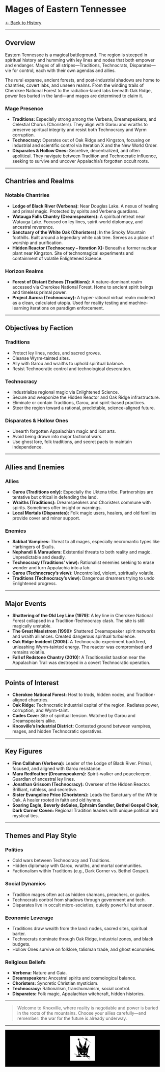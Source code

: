 # Mages of Eastern Tennessee

[← Back to History](../README.md)  

-----
## Overview

Eastern Tennessee is a magical battleground. The region is steeped in spiritual history and humming with ley lines and nodes that both empower and endanger. Mages of all stripes—Traditions, Technocrats, Disparates—vie for control, each with their own agendas and allies.

The rural expanse, ancient forests, and post-industrial shadows are home to chantries, covert labs, and unseen realms. From the winding trails of Cherokee National Forest to the radiation-laced labs beneath Oak Ridge, power lies buried in the land—and mages are determined to claim it.

### Mage Presence

- **Traditions:** Especially strong among the Verbena, Dreamspeakers, and Celestial Chorus (Choristers). They align with Garou and wraiths to preserve spiritual integrity and resist both Technocracy and Wyrm corruption.
- **Technocracy:** Operates out of Oak Ridge and Kingston, focusing on industrial and scientific control via Iteration X and the New World Order.
- **Disparates & Hollow Ones:** Secretive, decentralized, and often apolitical. They navigate between Tradition and Technocratic influence, seeking to survive and uncover Appalachia’s forgotten occult roots.

---

## Chantries and Realms

### Notable Chantries

- **Lodge of Black River (Verbena):** Near Douglas Lake. A nexus of healing and primal magic. Protected by spirits and Verbena guardians.
- **Watauga Falls Chantry (Dreamspeakers):** A spiritual retreat near Watauga Lake. Focused on ley lines, spirit-world diplomacy, and ancestral reverence.
- **Sanctuary of the White Oak (Choristers):** In the Smoky Mountain foothills. Built around a legendary white oak tree. Serves as a place of worship and purification.
- **Hidden Reactor (Technocracy – Iteration X):** Beneath a former nuclear plant near Kingston. Site of technomagical experiments and containment of volatile Enlightened Science.

### Horizon Realms

- **Forest of Distant Echoes (Traditions):** A nature-dominant realm accessed via Cherokee National Forest. Home to ancient spirit beings and timeless primal power.
- **Project Aurora (Technocracy):** A hyper-rational virtual realm modeled as a clean, calculated utopia. Used for reality testing and machine-learning iterations on paradigm enforcement.

---

## Objectives by Faction

### Traditions

- Protect ley lines, nodes, and sacred groves.
- Cleanse Wyrm-tainted sites.
- Ally with Garou and wraiths to uphold spiritual balance.
- Resist Technocratic control and technological desecration.

### Technocracy

- Industrialize regional magic via Enlightened Science.
- Secure and weaponize the Hidden Reactor and Oak Ridge infrastructure.
- Eliminate or contain Traditions, Garou, and spirit-based practices.
- Steer the region toward a rational, predictable, science-aligned future.

### Disparates & Hollow Ones

- Unearth forgotten Appalachian magic and lost arts.
- Avoid being drawn into major factional wars.
- Use ghost lore, folk traditions, and secret pacts to maintain independence.

---

## Allies and Enemies

### Allies

- **Garou (Traditions only):** Especially the Uktena tribe. Partnerships are tentative but critical in defending the land.
- **Wraiths (Traditions):** Dreamspeakers and Choristers commune with spirits. Sometimes offer insight or warnings.
- **Local Mortals (Disparates):** Folk magic users, healers, and old families provide cover and minor support.

### Enemies

- **Sabbat Vampires:** Threat to all mages, especially necromantic types like Harbingers of Skulls.
- **Nephandi & Marauders:** Existential threats to both reality and magic. Unpredictable and deadly.
- **Technocracy (Traditions' view):** Rationalist enemies seeking to erase wonder and turn Appalachia into a lab.
- **Garou (Technocracy’s view):** Uncontrolled, violent, spiritually volatile.
- **Traditions (Technocracy’s view):** Dangerous dreamers trying to undo Enlightened progress.

---

## Major Events

- **Shattering of the Old Ley Line (1979):** A ley line in Cherokee National Forest collapsed in a Tradition-Technocracy clash. The site is still magically unstable.
- **The Great Maelstrom (1999):** Shattered Dreamspeaker spirit networks and wraith alliances. Created dangerous spiritual turbulence.
- **Oak Ridge Incident (2005):** A Technocratic experiment backfired, unleashing Wyrm-tainted energy. The reactor was compromised and remains volatile.
- **Fall of Redstone Chantry (2010):** A Traditionalist bastion near the Appalachian Trail was destroyed in a covert Technocratic operation.

---

## Points of Interest

- **Cherokee National Forest:** Host to trods, hidden nodes, and Tradition-aligned chantries.
- **Oak Ridge:** Technocratic industrial capital of the region. Radiates power, corruption, and Wyrm-taint.
- **Cades Cove:** Site of spiritual tension. Watched by Garou and Dreamspeakers alike.
- **Knoxville’s Industrial District:** Contested ground between vampires, mages, and hidden Technocratic operatives.

---

## Key Figures

- **Finn Callahan (Verbena):** Leader of the Lodge of Black River. Primal, focused, and aligned with Garou resistance.
- **Mara Redfeather (Dreamspeakers):** Spirit-walker and peacekeeper. Guardian of ancestral ley lines.
- **Jonathan Grissom (Technocracy):** Overseer of the Hidden Reactor. Brilliant, ruthless, and secretive.
- **Sister Evangeline Price (Choristers):** Leads the Sanctuary of the White Oak. A healer rooted in faith and old hymns.
- **Soaring Eagle, Beverly deSales, Ephraim Sandler, Bethel Gospel Choir, Dark Corner Coven:** Regional Tradition leaders with unique political and mystical ties.

---

## Themes and Play Style

### Politics

- Cold wars between Technocracy and Traditions.
- Hidden diplomacy with Garou, wraiths, and mortal communities.
- Factionalism within Traditions (e.g., Dark Corner vs. Bethel Gospel).

### Social Dynamics

- Tradition mages often act as hidden shamans, preachers, or guides.
- Technocrats control from shadows through government and tech.
- Disparates live in occult micro-societies, quietly powerful but unseen.

### Economic Leverage

- Traditions draw wealth from the land: nodes, sacred sites, spiritual barter.
- Technocrats dominate through Oak Ridge, industrial zones, and black budgets.
- Hollow Ones survive on folklore, talisman trade, and ghost economies.

### Religious Beliefs

- **Verbena:** Nature and Gaia.
- **Dreamspeakers:** Ancestral spirits and cosmological balance.
- **Choristers:** Syncretic Christian mysticism.
- **Technocracy:** Rationalism, transhumanism, social control.
- **Disparates:** Folk magic, Appalachian witchcraft, hidden histories.

---

> Welcome to Knoxville, where reality is negotiable and power is buried in the roots of the mountains. Choose your allies carefully—and remember: the war for the future is already underway.

-----
<p align="center" style="background-color: #000; padding: 20px;">
  <img src="https://raw.githubusercontent.com/mckn-larp/.github/main/profile/05-queen-glow.png" alt="Knoxville Crown Footer" width="80" style="margin: 0 20px; vertical-align: middle;" />
</p>
